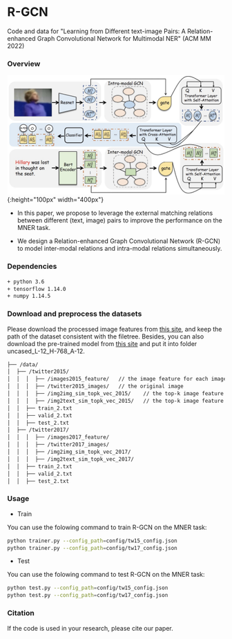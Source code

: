 # R-GCN
Code and data for "Learning from Different text-image Pairs: A Relation-enhanced Graph Convolutional Network for Multimodal NER" (ACM MM 2022)

### Overview

![image-20220705180811355](figs/R-GCN.jpg){:height="100px" width="400px"}

- In this paper, we propose to leverage the external matching relations between different (text, image) pairs to improve the performance on the MNER task.

- We design a Relation-enhanced Graph Convolutional Network (R-GCN) to model inter-modal relations and intra-modal relations simultaneously. 

### Dependencies

```bash
+ python 3.6
+ tensorflow 1.14.0
+ numpy 1.14.5
```

### Download and preprocess the datasets

Please download the processed image features from [this site](https://pan.baidu.com/s/1QQHdX2R98F_k7OqtG3upbQ?pwd=0olr), and keep the path of the dataset consistent with the filetree. Besides, you can also download the pre-trained model from [this site](https://pan.baidu.com/s/1QQHdX2R98F_k7OqtG3upbQ?pwd=0olr) and put it into folder uncased_L-12_H-768_A-12.

```sh
├── /data/
│  ├── /twitter2015/
│  │  │  ├── /images2015_feature/	// the image feature for each image
│  │  │  ├── /twitter2015_images/	// the original image
│  │  │  ├── /img2img_sim_topk_vec_2015/	// the top-k image feature for each image
│  │  │  ├── /img2text_sim_topk_vec_2015/	// the top-k image feature for each sentence
│  │  ├── train_2.txt
│  │  ├── valid_2.txt
│  │  ├── test_2.txt
│  ├── /twitter2017/
│  │  │  ├── /images2017_feature/
│  │  │  ├── /twitter2017_images/
│  │  │  ├── /img2img_sim_topk_vec_2017/
│  │  │  ├── /img2text_sim_topk_vec_2017/
│  │  ├── train_2.txt
│  │  ├── valid_2.txt
│  │  ├── test_2.txt
```


### Usage

- Train

You can use the folowing command to train R-GCN on the MNER task:

```bash
python trainer.py --config_path=config/tw15_config.json
python trainer.py --config_path=config/tw17_config.json
```

- Test

You can use the folowing command to test R-GCN on the MNER task:

```bash
python test.py --config_path=config/tw15_config.json
python test.py --config_path=config/tw17_config.json
```


### Citation

If the code is used in your research, please cite our paper.